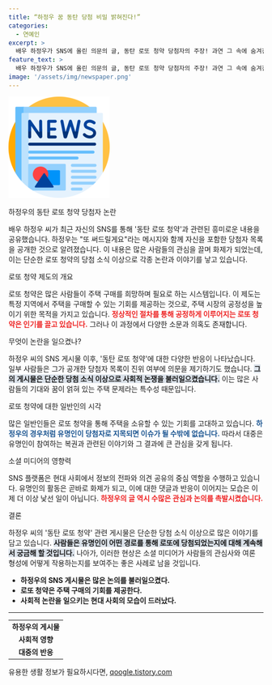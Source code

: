 ```yaml
---
title: “하정우 꿈 동탄 당첨 비밀 밝혀진다!”
categories:
  - 연예인
excerpt: >
  배우 하정우가 SNS에 올린 의문의 글, 동탄 로또 청약 당첨자의 주장! 과연 그 속에 숨겨진 진실은 무엇일까요? 클릭해서 확인하세요!
feature_text: >
  배우 하정우가 SNS에 올린 의문의 글, 동탄 로또 청약 당첨자의 주장! 과연 그 속에 숨겨진 진실은 무엇일까요? 클릭해서 확인하세요!
image: '/assets/img/newspaper.png'
---
```


<p><img src="/assets/img/newspaper.png" alt="kimp 속보" /></p>

<p>하정우의 동탄 로또 청약 당첨자 논란</p>

<p>배우 하정우 씨가 최근 자신의 SNS를 통해 '동탄 로또 청약'과 관련된 흥미로운 내용을 공유했습니다. 하정우는 "또 써드릴게요"라는 메시지와 함께 자신을 포함한 당첨자 목록을 공개한 것으로 알려졌습니다. 이 내용은 많은 사람들의 관심을 끌며 화제가 되었는데, 이는 단순한 로또 청약의 당첨 소식 이상으로 각종 논란과 이야기를 낳고 있습니다.</p>

<p>로또 청약 제도의 개요</p>

<p>로또 청약은 많은 사람들이 주택 구매를 희망하며 필요로 하는 시스템입니다. 이 제도는 특정 지역에서 주택을 구매할 수 있는 기회를 제공하는 것으로, 주택 시장의 공정성을 높이기 위한 목적을 가지고 있습니다. <b><span style="color: #ee2323;"> 정상적인 절차를 통해 공정하게 이루어지는 로또 청약은 인기를 끌고 있습니다.</span></b> 그러나 이 과정에서 다양한 소문과 의혹도 존재합니다.</p>

<p>무엇이 논란을 일으켰나?</p>

<p>하정우 씨의 SNS 게시물 이후, '동탄 로또 청약'에 대한 다양한 반응이 나타났습니다. 일부 사람들은 그가 공개한 당첨자 목록이 진위 여부에 의문을 제기하기도 했습니다. <b><span style="background-color: #21538527;">그의 게시물은 단순한 당첨 소식 이상으로 사회적 논쟁을 불러일으켰습니다.</span></b> 이는 많은 사람들의 기대와 꿈이 얽혀 있는 주택 문제라는 특수성 때문입니다.</p>

<p>로또 청약에 대한 일반인의 시각</p>

<p>많은 일반인들은 로또 청약을 통해 주택을 소유할 수 있는 기회를 고대하고 있습니다. <b><span style="color: #1a5490;">하정우의 경우처럼 유명인이 당첨자로 지목되면 이슈가 될 수밖에 없습니다.</span></b> 따라서 대중은 유명인이 참여하는 복권과 관련된 이야기와 그 결과에 큰 관심을 갖게 됩니다.</p>

<p>소셜 미디어의 영향력</p>

<p>SNS 플랫폼은 현대 사회에서 정보의 전파와 의견 공유의 중심 역할을 수행하고 있습니다. 유명인의 활동은 곧바로 화제가 되고, 이에 대한 댓글과 반응이 이어지는 모습은 이제 더 이상 낯선 일이 아닙니다. <b><span style="color: #ee2323;">하정우의 글 역시 수많은 관심과 논의를 촉발시켰습니다.</span></b></p>

<p>결론</p>

<p>하정우 씨의 '동탄 로또 청약' 관련 게시물은 단순한 당첨 소식 이상으로 많은 이야기를 담고 있습니다. <b><span style="background-color: #21538527;">사람들은 유명인이 어떤 경로를 통해 로또에 당첨되었는지에 대해 계속해서 궁금해 할 것입니다.</span></b> 나아가, 이러한 현상은 소셜 미디어가 사람들의 관심사와 여론 형성에 어떻게 작용하는지를 보여주는 좋은 사례로 남을 것입니다.</p>

<p data-ke-size="size16"></p>

<ul>
    <li><b>하정우의 SNS 게시물은 많은 논의를 불러일으켰다.</b></li>
    <li><b>로또 청약은 주택 구매의 기회를 제공한다.</b></li>
    <li><b>사회적 논란을 일으키는 현대 사회의 모습이 드러났다.</b></li>
</ul>

<p data-ke-size="size16"></p>

<hr />

<table>
    <tr>
        <td style="text-align: center; height: 17px;"><b>하정우의 게시물</b></td>
    </tr>
    <tr>
        <td style="text-align: center; height: 17px;"><b>사회적 영향</b></td>
    </tr>
    <tr>
        <td style="text-align: center; height: 17px;"><b>대중의 반응</b></td>
    </tr>
</table>

<p data-ke-size="size16"></p>
유용한 생활 정보가 필요하시다면, <a href="https://qoogle.tistory.com" rel="dofollow">qoogle.tistory.com</a>


